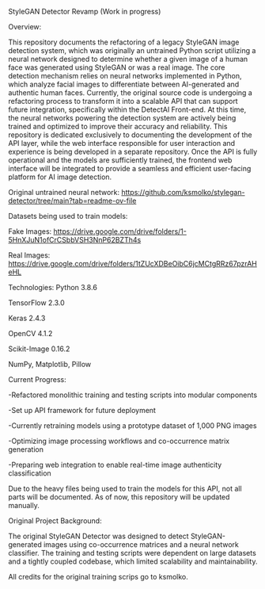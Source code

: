 StyleGAN Detector Revamp (Work in progress)

Overview:

This repository documents the refactoring of a legacy StyleGAN image detection system, which was originally an untrained Python script utilizing a neural network designed to determine whether a given image of a human face was generated using StyleGAN or was a real image. The core detection mechanism relies on neural networks implemented in Python, which analyze facial images to differentiate between AI-generated and authentic human faces. Currently, the original source code is undergoing a refactoring process to transform it into a scalable API that can support future integration, specifically within the DetectAI Front-end. At this time, the neural networks powering the detection system are actively being trained and optimized to improve their accuracy and reliability. This repository is dedicated exclusively to documenting the development of the API layer, while the web interface responsible for user interaction and experience is being developed in a separate repository. Once the API is fully operational and the models are sufficiently trained, the frontend web interface will be integrated to provide a seamless and efficient user-facing platform for AI image detection.

Original untrained neural network: https://github.com/ksmolko/stylegan-detector/tree/main?tab=readme-ov-file

Datasets being used to train models:

Fake Images: https://drive.google.com/drive/folders/1-5HnXJuN1ofCrCSbbVSH3NnP62BZTh4s 

Real Images: https://drive.google.com/drive/folders/1tZUcXDBeOibC6jcMCtgRRz67pzrAHeHL


Technologies:
Python 3.8.6

TensorFlow 2.3.0

Keras 2.4.3

OpenCV 4.1.2

Scikit-Image 0.16.2

NumPy, Matplotlib, Pillow


Current Progress:

 -Refactored monolithic training and testing scripts into modular components
 
 -Set up API framework for future deployment
 
 -Currently retraining models using a prototype dataset of 1,000 PNG images
 
 -Optimizing image processing workflows and co-occurrence matrix generation
 
 -Preparing web integration to enable real-time image authenticity classification
 
Due to the heavy files being used to train the models for this API, not all parts will be documented. As of now, this repository will be updated manually.   


Original Project Background:

The original StyleGAN Detector was designed to detect StyleGAN-generated images using co-occurrence matrices and a neural network classifier. The training and testing scripts were dependent on large datasets and a tightly coupled codebase, which limited scalability and maintainability.


All credits for the original training scrips go to ksmolko.
